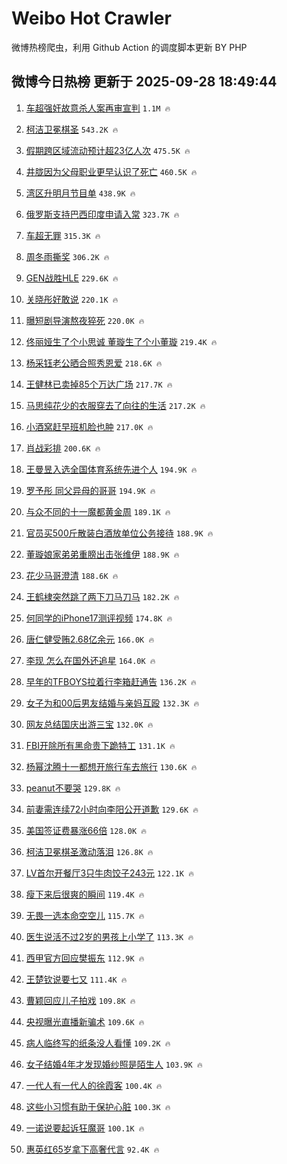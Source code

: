 # Weibo Hot Crawler 



微博热榜爬虫，利用 Github Action 的调度脚本更新 BY PHP 


## 微博今日热榜 更新于 2025-09-28 18:49:44 
1. [车超强奸故意杀人案再审宣判](https://s.weibo.com/weibo?q=%23%E8%BD%A6%E8%B6%85%E5%BC%BA%E5%A5%B8%E6%95%85%E6%84%8F%E6%9D%80%E4%BA%BA%E6%A1%88%E5%86%8D%E5%AE%A1%E5%AE%A3%E5%88%A4%23&t=31&band_rank=1&Refer=top) `1.1M 🔥` 

1. [柯洁卫冕棋圣](https://s.weibo.com/weibo?q=%E6%9F%AF%E6%B4%81%E5%8D%AB%E5%86%95%E6%A3%8B%E5%9C%A3&t=31&band_rank=2&Refer=top) `543.2K 🔥` 

1. [假期跨区域流动预计超23亿人次](https://s.weibo.com/weibo?q=%23%E5%81%87%E6%9C%9F%E8%B7%A8%E5%8C%BA%E5%9F%9F%E6%B5%81%E5%8A%A8%E9%A2%84%E8%AE%A1%E8%B6%8523%E4%BA%BF%E4%BA%BA%E6%AC%A1%23&t=31&band_rank=3&Refer=top) `475.5K 🔥` 

1. [井胧因为父母职业更早认识了死亡](https://s.weibo.com/weibo?q=%E4%BA%95%E8%83%A7%E5%9B%A0%E4%B8%BA%E7%88%B6%E6%AF%8D%E8%81%8C%E4%B8%9A%E6%9B%B4%E6%97%A9%E8%AE%A4%E8%AF%86%E4%BA%86%E6%AD%BB%E4%BA%A1&t=31&band_rank=4&Refer=top) `460.5K 🔥` 

1. [湾区升明月节目单](https://s.weibo.com/weibo?q=%E6%B9%BE%E5%8C%BA%E5%8D%87%E6%98%8E%E6%9C%88%E8%8A%82%E7%9B%AE%E5%8D%95&t=31&band_rank=5&Refer=top) `438.9K 🔥` 

1. [俄罗斯支持巴西印度申请入常](https://s.weibo.com/weibo?q=%23%E4%BF%84%E7%BD%97%E6%96%AF%E6%94%AF%E6%8C%81%E5%B7%B4%E8%A5%BF%E5%8D%B0%E5%BA%A6%E7%94%B3%E8%AF%B7%E5%85%A5%E5%B8%B8%23&t=31&band_rank=6&Refer=top) `323.7K 🔥` 

1. [车超无罪](https://s.weibo.com/weibo?q=%23%E8%BD%A6%E8%B6%85%E6%97%A0%E7%BD%AA%23&t=31&band_rank=7&Refer=top) `315.3K 🔥` 

1. [周冬雨撕奖](https://s.weibo.com/weibo?q=%E5%91%A8%E5%86%AC%E9%9B%A8%E6%92%95%E5%A5%96&t=31&band_rank=8&Refer=top) `306.2K 🔥` 

1. [GEN战胜HLE](https://s.weibo.com/weibo?q=GEN%E6%88%98%E8%83%9CHLE&t=31&band_rank=9&Refer=top) `229.6K 🔥` 

1. [关晓彤好敢说](https://s.weibo.com/weibo?q=%E5%85%B3%E6%99%93%E5%BD%A4%E5%A5%BD%E6%95%A2%E8%AF%B4&t=31&band_rank=10&Refer=top) `220.1K 🔥` 

1. [曝短剧导演熬夜猝死](https://s.weibo.com/weibo?q=%E6%9B%9D%E7%9F%AD%E5%89%A7%E5%AF%BC%E6%BC%94%E7%86%AC%E5%A4%9C%E7%8C%9D%E6%AD%BB&t=31&band_rank=11&Refer=top) `220.0K 🔥` 

1. [佟丽娅生了个小思诚 董璇生了个小董璇](https://s.weibo.com/weibo?q=%E4%BD%9F%E4%B8%BD%E5%A8%85%E7%94%9F%E4%BA%86%E4%B8%AA%E5%B0%8F%E6%80%9D%E8%AF%9A%20%E8%91%A3%E7%92%87%E7%94%9F%E4%BA%86%E4%B8%AA%E5%B0%8F%E8%91%A3%E7%92%87&t=31&band_rank=12&Refer=top) `219.4K 🔥` 

1. [杨采钰老公晒合照秀恩爱](https://s.weibo.com/weibo?q=%E6%9D%A8%E9%87%87%E9%92%B0%E8%80%81%E5%85%AC%E6%99%92%E5%90%88%E7%85%A7%E7%A7%80%E6%81%A9%E7%88%B1&t=31&band_rank=13&Refer=top) `218.6K 🔥` 

1. [王健林已卖掉85个万达广场](https://s.weibo.com/weibo?q=%23%E7%8E%8B%E5%81%A5%E6%9E%97%E5%B7%B2%E5%8D%96%E6%8E%8985%E4%B8%AA%E4%B8%87%E8%BE%BE%E5%B9%BF%E5%9C%BA%23&t=31&band_rank=14&Refer=top) `217.7K 🔥` 

1. [马思纯花少的衣服穿去了向往的生活](https://s.weibo.com/weibo?q=%E9%A9%AC%E6%80%9D%E7%BA%AF%E8%8A%B1%E5%B0%91%E7%9A%84%E8%A1%A3%E6%9C%8D%E7%A9%BF%E5%8E%BB%E4%BA%86%E5%90%91%E5%BE%80%E7%9A%84%E7%94%9F%E6%B4%BB&t=31&band_rank=15&Refer=top) `217.2K 🔥` 

1. [小酒窝赶早班机脸也肿](https://s.weibo.com/weibo?q=%E5%B0%8F%E9%85%92%E7%AA%9D%E8%B5%B6%E6%97%A9%E7%8F%AD%E6%9C%BA%E8%84%B8%E4%B9%9F%E8%82%BF&t=31&band_rank=16&Refer=top) `217.0K 🔥` 

1. [肖战彩排](https://s.weibo.com/weibo?q=%E8%82%96%E6%88%98%E5%BD%A9%E6%8E%92&t=31&band_rank=17&Refer=top) `200.6K 🔥` 

1. [王曼昱入选全国体育系统先进个人](https://s.weibo.com/weibo?q=%E7%8E%8B%E6%9B%BC%E6%98%B1%E5%85%A5%E9%80%89%E5%85%A8%E5%9B%BD%E4%BD%93%E8%82%B2%E7%B3%BB%E7%BB%9F%E5%85%88%E8%BF%9B%E4%B8%AA%E4%BA%BA&t=31&band_rank=18&Refer=top) `194.9K 🔥` 

1. [罗予彤 同父异母的哥哥](https://s.weibo.com/weibo?q=%E7%BD%97%E4%BA%88%E5%BD%A4%20%E5%90%8C%E7%88%B6%E5%BC%82%E6%AF%8D%E7%9A%84%E5%93%A5%E5%93%A5&t=31&band_rank=19&Refer=top) `194.9K 🔥` 

1. [与众不同的十一魔都黄金周](https://s.weibo.com/weibo?q=%23%E4%B8%8E%E4%BC%97%E4%B8%8D%E5%90%8C%E7%9A%84%E5%8D%81%E4%B8%80%E9%AD%94%E9%83%BD%E9%BB%84%E9%87%91%E5%91%A8%23&t=31&band_rank=20&Refer=top) `189.1K 🔥` 

1. [官员买500斤散装白酒放单位公务接待](https://s.weibo.com/weibo?q=%23%E5%AE%98%E5%91%98%E4%B9%B0500%E6%96%A4%E6%95%A3%E8%A3%85%E7%99%BD%E9%85%92%E6%94%BE%E5%8D%95%E4%BD%8D%E5%85%AC%E5%8A%A1%E6%8E%A5%E5%BE%85%23&t=31&band_rank=21&Refer=top) `188.9K 🔥` 

1. [董璇娘家弟弟重膀出击张维伊](https://s.weibo.com/weibo?q=%E8%91%A3%E7%92%87%E5%A8%98%E5%AE%B6%E5%BC%9F%E5%BC%9F%E9%87%8D%E8%86%80%E5%87%BA%E5%87%BB%E5%BC%A0%E7%BB%B4%E4%BC%8A&t=31&band_rank=22&Refer=top) `188.9K 🔥` 

1. [花少马哥澄清](https://s.weibo.com/weibo?q=%23%E8%8A%B1%E5%B0%91%E9%A9%AC%E5%93%A5%E6%BE%84%E6%B8%85%23&t=31&band_rank=23&Refer=top) `188.6K 🔥` 

1. [王鹤棣突然跳了两下刀马刀马](https://s.weibo.com/weibo?q=%E7%8E%8B%E9%B9%A4%E6%A3%A3%E7%AA%81%E7%84%B6%E8%B7%B3%E4%BA%86%E4%B8%A4%E4%B8%8B%E5%88%80%E9%A9%AC%E5%88%80%E9%A9%AC&t=31&band_rank=24&Refer=top) `182.2K 🔥` 

1. [何同学的iPhone17测评视频](https://s.weibo.com/weibo?q=%E4%BD%95%E5%90%8C%E5%AD%A6%E7%9A%84iPhone17%E6%B5%8B%E8%AF%84%E8%A7%86%E9%A2%91&t=31&band_rank=25&Refer=top) `174.8K 🔥` 

1. [唐仁健受贿2.68亿余元](https://s.weibo.com/weibo?q=%23%E5%94%90%E4%BB%81%E5%81%A5%E5%8F%97%E8%B4%BF2.68%E4%BA%BF%E4%BD%99%E5%85%83%23&t=31&band_rank=26&Refer=top) `166.0K 🔥` 

1. [李现 怎么在国外还追星](https://s.weibo.com/weibo?q=%E6%9D%8E%E7%8E%B0%20%E6%80%8E%E4%B9%88%E5%9C%A8%E5%9B%BD%E5%A4%96%E8%BF%98%E8%BF%BD%E6%98%9F&t=31&band_rank=27&Refer=top) `164.0K 🔥` 

1. [早年的TFBOYS拉着行李箱赶通告](https://s.weibo.com/weibo?q=%E6%97%A9%E5%B9%B4%E7%9A%84TFBOYS%E6%8B%89%E7%9D%80%E8%A1%8C%E6%9D%8E%E7%AE%B1%E8%B5%B6%E9%80%9A%E5%91%8A&t=31&band_rank=28&Refer=top) `136.2K 🔥` 

1. [女子为和00后男友结婚与亲妈互殴](https://s.weibo.com/weibo?q=%23%E5%A5%B3%E5%AD%90%E4%B8%BA%E5%92%8C00%E5%90%8E%E7%94%B7%E5%8F%8B%E7%BB%93%E5%A9%9A%E4%B8%8E%E4%BA%B2%E5%A6%88%E4%BA%92%E6%AE%B4%23&t=31&band_rank=29&Refer=top) `132.3K 🔥` 

1. [网友总结国庆出游三宝](https://s.weibo.com/weibo?q=%23%E7%BD%91%E5%8F%8B%E6%80%BB%E7%BB%93%E5%9B%BD%E5%BA%86%E5%87%BA%E6%B8%B8%E4%B8%89%E5%AE%9D%23&t=31&band_rank=30&Refer=top) `132.0K 🔥` 

1. [FBI开除所有黑命贵下跪特工](https://s.weibo.com/weibo?q=FBI%E5%BC%80%E9%99%A4%E6%89%80%E6%9C%89%E9%BB%91%E5%91%BD%E8%B4%B5%E4%B8%8B%E8%B7%AA%E7%89%B9%E5%B7%A5&t=31&band_rank=31&Refer=top) `131.1K 🔥` 

1. [杨幂沈腾十一都想开旅行车去旅行](https://s.weibo.com/weibo?q=%23%E6%9D%A8%E5%B9%82%E6%B2%88%E8%85%BE%E5%8D%81%E4%B8%80%E9%83%BD%E6%83%B3%E5%BC%80%E6%97%85%E8%A1%8C%E8%BD%A6%E5%8E%BB%E6%97%85%E8%A1%8C%23&t=31&band_rank=32&Refer=top) `130.6K 🔥` 

1. [peanut不要哭](https://s.weibo.com/weibo?q=peanut%E4%B8%8D%E8%A6%81%E5%93%AD&t=31&band_rank=33&Refer=top) `129.8K 🔥` 

1. [前妻需连续72小时向李阳公开道歉](https://s.weibo.com/weibo?q=%23%E5%89%8D%E5%A6%BB%E9%9C%80%E8%BF%9E%E7%BB%AD72%E5%B0%8F%E6%97%B6%E5%90%91%E6%9D%8E%E9%98%B3%E5%85%AC%E5%BC%80%E9%81%93%E6%AD%89%23&t=31&band_rank=34&Refer=top) `129.6K 🔥` 

1. [美国签证费暴涨66倍](https://s.weibo.com/weibo?q=%23%E7%BE%8E%E5%9B%BD%E7%AD%BE%E8%AF%81%E8%B4%B9%E6%9A%B4%E6%B6%A866%E5%80%8D%23&t=31&band_rank=35&Refer=top) `128.0K 🔥` 

1. [柯洁卫冕棋圣激动落泪](https://s.weibo.com/weibo?q=%23%E6%9F%AF%E6%B4%81%E5%8D%AB%E5%86%95%E6%A3%8B%E5%9C%A3%E6%BF%80%E5%8A%A8%E8%90%BD%E6%B3%AA%23&t=31&band_rank=36&Refer=top) `126.8K 🔥` 

1. [LV首尔开餐厅3只牛肉饺子243元](https://s.weibo.com/weibo?q=%23LV%E9%A6%96%E5%B0%94%E5%BC%80%E9%A4%90%E5%8E%853%E5%8F%AA%E7%89%9B%E8%82%89%E9%A5%BA%E5%AD%90243%E5%85%83%23&t=31&band_rank=37&Refer=top) `122.1K 🔥` 

1. [瘦下来后很爽的瞬间](https://s.weibo.com/weibo?q=%E7%98%A6%E4%B8%8B%E6%9D%A5%E5%90%8E%E5%BE%88%E7%88%BD%E7%9A%84%E7%9E%AC%E9%97%B4&t=31&band_rank=38&Refer=top) `119.4K 🔥` 

1. [无畏一选本命空空儿](https://s.weibo.com/weibo?q=%23%E6%97%A0%E7%95%8F%E4%B8%80%E9%80%89%E6%9C%AC%E5%91%BD%E7%A9%BA%E7%A9%BA%E5%84%BF%23&t=31&band_rank=39&Refer=top) `115.7K 🔥` 

1. [医生说活不过2岁的男孩上小学了](https://s.weibo.com/weibo?q=%23%E5%8C%BB%E7%94%9F%E8%AF%B4%E6%B4%BB%E4%B8%8D%E8%BF%872%E5%B2%81%E7%9A%84%E7%94%B7%E5%AD%A9%E4%B8%8A%E5%B0%8F%E5%AD%A6%E4%BA%86%23&t=31&band_rank=40&Refer=top) `113.3K 🔥` 

1. [西甲官方回应樊振东](https://s.weibo.com/weibo?q=%23%E8%A5%BF%E7%94%B2%E5%AE%98%E6%96%B9%E5%9B%9E%E5%BA%94%E6%A8%8A%E6%8C%AF%E4%B8%9C%23&t=31&band_rank=41&Refer=top) `112.9K 🔥` 

1. [王楚钦说要七又](https://s.weibo.com/weibo?q=%E7%8E%8B%E6%A5%9A%E9%92%A6%E8%AF%B4%E8%A6%81%E4%B8%83%E5%8F%88&t=31&band_rank=42&Refer=top) `111.4K 🔥` 

1. [曹颖回应儿子拍戏](https://s.weibo.com/weibo?q=%23%E6%9B%B9%E9%A2%96%E5%9B%9E%E5%BA%94%E5%84%BF%E5%AD%90%E6%8B%8D%E6%88%8F%23&t=31&band_rank=43&Refer=top) `109.8K 🔥` 

1. [央视曝光直播新骗术](https://s.weibo.com/weibo?q=%23%E5%A4%AE%E8%A7%86%E6%9B%9D%E5%85%89%E7%9B%B4%E6%92%AD%E6%96%B0%E9%AA%97%E6%9C%AF%23&t=31&band_rank=44&Refer=top) `109.6K 🔥` 

1. [病人临终写的纸条没人看懂](https://s.weibo.com/weibo?q=%23%E7%97%85%E4%BA%BA%E4%B8%B4%E7%BB%88%E5%86%99%E7%9A%84%E7%BA%B8%E6%9D%A1%E6%B2%A1%E4%BA%BA%E7%9C%8B%E6%87%82%23&t=31&band_rank=45&Refer=top) `109.2K 🔥` 

1. [女子结婚4年才发现婚纱照是陌生人](https://s.weibo.com/weibo?q=%23%E5%A5%B3%E5%AD%90%E7%BB%93%E5%A9%9A4%E5%B9%B4%E6%89%8D%E5%8F%91%E7%8E%B0%E5%A9%9A%E7%BA%B1%E7%85%A7%E6%98%AF%E9%99%8C%E7%94%9F%E4%BA%BA%23&t=31&band_rank=46&Refer=top) `103.9K 🔥` 

1. [一代人有一代人的徐霞客](https://s.weibo.com/weibo?q=%E4%B8%80%E4%BB%A3%E4%BA%BA%E6%9C%89%E4%B8%80%E4%BB%A3%E4%BA%BA%E7%9A%84%E5%BE%90%E9%9C%9E%E5%AE%A2&t=31&band_rank=47&Refer=top) `100.4K 🔥` 

1. [这些小习惯有助于保护心脏](https://s.weibo.com/weibo?q=%23%E8%BF%99%E4%BA%9B%E5%B0%8F%E4%B9%A0%E6%83%AF%E6%9C%89%E5%8A%A9%E4%BA%8E%E4%BF%9D%E6%8A%A4%E5%BF%83%E8%84%8F%23&t=31&band_rank=48&Refer=top) `100.3K 🔥` 

1. [一诺说要起诉狂魔哥](https://s.weibo.com/weibo?q=%E4%B8%80%E8%AF%BA%E8%AF%B4%E8%A6%81%E8%B5%B7%E8%AF%89%E7%8B%82%E9%AD%94%E5%93%A5&t=31&band_rank=49&Refer=top) `100.1K 🔥` 

1. [惠英红65岁拿下高奢代言](https://s.weibo.com/weibo?q=%23%E6%83%A0%E8%8B%B1%E7%BA%A265%E5%B2%81%E6%8B%BF%E4%B8%8B%E9%AB%98%E5%A5%A2%E4%BB%A3%E8%A8%80%23&t=31&band_rank=50&Refer=top) `92.4K 🔥` 

